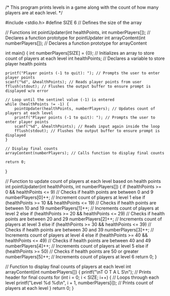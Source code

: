 /*
This program prints levels in a game along with the count of how many players
are at each level.
*/

#include <stdio.h>
#define SIZE 6 // Defines the size of the array

// Functions
int pointUpdater(int healthPoints, int numberPlayers[]); // Declares a function prototype for pointUpdater
int arrayContent(int numberPlayers[]); // Declares a function prototype for arrayContent


int main() {
    int numberPlayers[SIZE] = {0}; // Initializes an array to store count of players at each level
    int healthPoints; // Declares a variable to store player health points

    printf("Player points (-1 to quit): "); // Prompts the user to enter player points
    scanf("%d", &healthPoints); // Reads player points from user
    fflush(stdout); // Flushes the output buffer to ensure prompt is displayed w/o error

    // Loop until the sentinel value (-1) is entered
    while (healthPoints != -1) {
        pointUpdater(healthPoints, numberPlayers); // Updates count of players at each level
        printf("Player points (-1 to quit): "); // Prompts the user to enter player points
        scanf("%d", &healthPoints); // Reads input again inside the loop
        fflush(stdout); // Flushes the output buffer to ensure prompt is displayed
    }

    // Display final counts
    arrayContent(numberPlayers); // Calls function to display final counts

    return 0;
}


// Function to update count of players at each level based on health points
int pointUpdater(int healthPoints, int numberPlayers[]) {
    if (healthPoints >= 0 && healthPoints <= 9) // Checks if health points are between 0 and 9
        numberPlayers[0]++; // Increment count of players at level 1
    else if (healthPoints >= 10 && healthPoints <= 19) // Checks if health points are between 10 and 19
        numberPlayers[1]++; // Increments count of players at level 2
    else if (healthPoints >= 20 && healthPoints <= 29) // Checks if health points are between 20 and 29
        numberPlayers[2]++; // Increments count of players at level 3
    else if (healthPoints >= 30 && healthPoints <= 39) // Checks if health points are between 30 and 39
        numberPlayers[3]++; // Increments count of players at level 4
    else if (healthPoints >= 40 && healthPoints <= 49) // Checks if health points are between 40 and 49
        numberPlayers[4]++; // Increments count of players at level 5
    else if (healthPoints >= 50) // Checks if health points are 50 or greater
        numberPlayers[5]++; // Increments count of players at level 6
    return 0;
}


// Function to display final counts of players at each level
int arrayContent(int numberPlayers[]) {
    printf("\nT O T A L S\n"); // Prints header for final counts
    for (int i = 0; i < SIZE; i++) { // Loops through each level
        printf("Level %d   %d\n", i + 1, numberPlayers[i]); // Prints count of players at each level
    }
    return 0;
}
